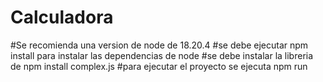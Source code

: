 # Calculadora
#Se recomienda una version de node de 18.20.4
#se debe ejecutar npm install para instalar las dependencias de node
#se debe instalar la libreria de npm install complex.js
#para ejecutar el proyecto se ejecuta npm run
